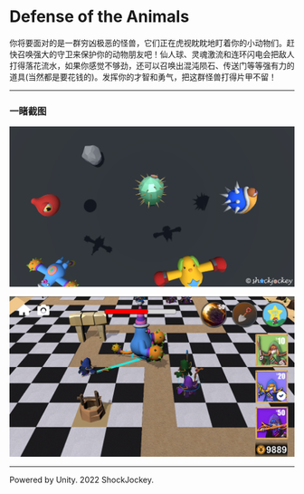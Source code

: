 # Defense of the Animals

你将要面对的是一群穷凶极恶的怪兽，它们正在虎视眈眈地盯着你的小动物们。赶快召唤强大的守卫来保护你的动物朋友吧！仙人球、灵魂激流和连环闪电会把敌人打得落花流水，如果你感觉不够劲，还可以召唤出混沌陨石、传送门等等强有力的道具(当然都是要花钱的)。发挥你的才智和勇气，把这群怪兽打得片甲不留！

---
### 一睹截图
![1.png](Assets/Icon/ScreenShot1.png)

![2.png](Assets/Icon/ScreenShot2.png)

---
Powered by Unity.
2022 ShockJockey.
